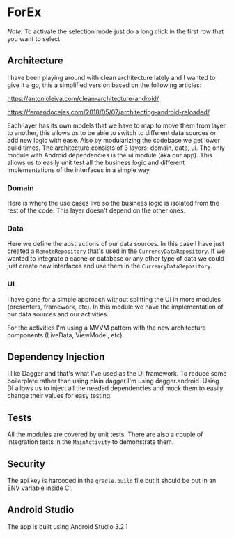 # ForEx

*Note:* To activate the selection mode just do a long click in the first row that you want to select

## Architecture

I have been playing around with clean architecture lately and I wanted to give it a go, this a simplified version based on the following articles:

https://antonioleiva.com/clean-architecture-android/ 

https://fernandocejas.com/2018/05/07/architecting-android-reloaded/

Each layer has its own models that we have to map to move them from layer to another, this allows us to be able to switch to different data sources or add new logic with ease. Also by modularizing the codebase we get lower build times.
The architecture consists of 3 layers: domain, data, ui. The only module with Android dependencies is the ui module (aka our app). This allows us to easily unit test all the business logic and different implementations of the interfaces in a simple way.

### Domain
Here is where the use cases live so the business logic is isolated from the rest of the code. This layer doesn't depend on the other ones.

### Data
Here we define the abstractions of our data sources. In this case I have just created a `RemoteRepository` that's used in the `CurrencyDataRepository`. If we wanted to integrate a cache or database or any other type of data we could just create new interfaces and use them in the `CurrencyDataRepository`.

### UI
I have gone for a simple approach without splitting the UI in more modules (presenters, framework, etc). In this module we have the implementation of our data sources and our activities.

For the activities I'm using a MVVM pattern with the new architecture components (LiveData, ViewModel, etc).

## Dependency Injection
I like Dagger and that's what I've used as the DI framework. To reduce some boilerplate rather than using plain dagger I'm using dagger.android. Using DI allows us to inject all the needed dependencies and mock them to easily change their values for easy testing.

## Tests
All the modules are covered by unit tests. There are also a couple of integration tests in the `MainActivity` to demonstrate them.

## Security
The api key is harcoded in the `gradle.build` file but it should be put in an ENV variable inside CI.

## Android Studio
The app is built using Android Studio 3.2.1
